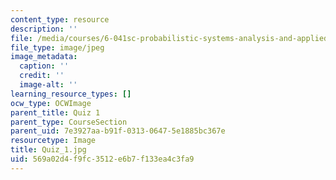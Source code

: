 ```yaml
---
content_type: resource
description: ''
file: /media/courses/6-041sc-probabilistic-systems-analysis-and-applied-probability-fall-2013/569a02d4f9fc3512e6b7f133ea4c3fa9_Quiz_1.jpg
file_type: image/jpeg
image_metadata:
  caption: ''
  credit: ''
  image-alt: ''
learning_resource_types: []
ocw_type: OCWImage
parent_title: Quiz 1
parent_type: CourseSection
parent_uid: 7e3927aa-b91f-0313-0647-5e1885bc367e
resourcetype: Image
title: Quiz_1.jpg
uid: 569a02d4-f9fc-3512-e6b7-f133ea4c3fa9
---
```

